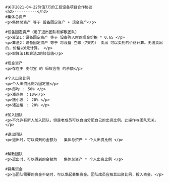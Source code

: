     #关于2021-04-22价值7万的工控设备项目合作协议
    <h2>----------</h2>
    #集体总资产
    <p>集体总资产 等于 设备固定资产 + 现金资产</p>

    #设备固定资产（用于退出团队和解散团队）
    <p>算法1：设备固定资产 等于 设备购入时的现金价格 * 0.65 </p>
    <p>算法2：设备固定资产 等于 将设备 立即（7天内） 卖出 可以卖到的价格计算。无法卖出的，价格以0元计算。 </p>
    <p>取算法1和算法2的较低值</p>

    #现金资产
    <p>存在于 支付宝 的 蚂蚁合花 的余额</p>

    #个人出资比例
    <p>个人出资比例为固定值</p>
    <p>邱均 ： 50% </p>
    <p>潘燕伟 ：10%</p>
    <p>施小波 ： 20% </p>
    <p>诸迪耀 ： 20% </p>

    #加入团队
    <p>不允许有新人加入团队，但是老成员可以自由分配自己的出资比例。此操作与团队无关。</p>

    #退出团队
    <p>退出时，可以得到的金额为   集体总资产 * 个人出资比例 </p>


    #解散团队
    <p>退出时，可以得到的金额为   集体总资产 * 个人出资比例 </p>

    #募集资金
    <p>当团队需要的资金不足时，可以发起募集资金。团队成员应按其出资比例，投入资金。</p>
